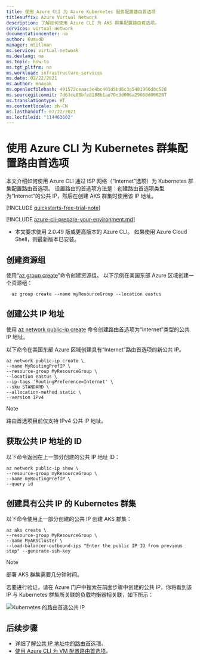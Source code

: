 ```yaml
---
title: 使用 Azure CLI 为 Azure Kubernetes 服务配置路由首选项
titlesuffix: Azure Virtual Network
description: 了解如何使用 Azure CLI 为 AKS 群集配置路由首选项。
services: virtual-network
documentationcenter: na
author: KumudD
manager: mtillman
ms.service: virtual-network
ms.devlang: na
ms.topic: how-to
ms.tgt_pltfrm: na
ms.workload: infrastructure-services
ms.date: 02/22/2021
ms.author: mnayak
ms.openlocfilehash: 491572ceaac3e4bc401d5bd6c3a5401966d0c528
ms.sourcegitcommit: 7d63ce88bfe8188b1ae70c3d006a29068d066287
ms.translationtype: HT
ms.contentlocale: zh-CN
ms.lasthandoff: 07/22/2021
ms.locfileid: "114463602"
---
```

# <a name="configure-routing-preference-for-a-kubernetes-cluster-using-azure-cli"></a>使用 Azure CLI 为 Kubernetes 群集配置路由首选项

本文介绍如何使用 Azure CLI 通过 ISP 网络（“Internet”选项）为 Kubernetes 群集配置路由首选项。 设置路由的首选项方法是：创建路由首选项类型为“Internet”的公共 IP，然后在创建 AKS 群集时使用该 IP 地址。

[!INCLUDE [quickstarts-free-trial-note](../../includes/quickstarts-free-trial-note.md)]

[!INCLUDE [azure-cli-prepare-your-environment.md](../../includes/azure-cli-prepare-your-environment.md)]

- 本文要求使用 2.0.49 版或更高版本的 Azure CLI。 如果使用 Azure Cloud Shell，则最新版本已安装。

## <a name="create-a-resource-group"></a>创建资源组
使用“[az group create](/cli/azure/group#az_group_create)”命令创建资源组。 以下示例在美国东部 Azure 区域创建一个资源组：

```azurecli
  az group create --name myResourceGroup --location eastus
```
## <a name="create-a-public-ip-address"></a>创建公共 IP 地址

使用 [az network public-ip create](/cli/azure/network/public-ip#az_network_public_ip_create) 命令创建路由首选项为“Internet”类型的公共 IP 地址。

以下命令在美国东部 Azure 区域创建具有“Internet”路由首选项的新公共 IP。

```azurecli
az network public-ip create \
--name MyRoutingPrefIP \
--resource-group MyResourceGroup \
--location eastus \
--ip-tags 'RoutingPreference=Internet' \
--sku STANDARD \
--allocation-method static \
--version IPv4
```
> [!NOTE]
>  路由首选项目前仅支持 IPv4 公共 IP 地址。

## <a name="get-the-id-of-public-ip-address"></a>获取公共 IP 地址的 ID

以下命令返回在上一部分创建的公共 IP 地址 ID：
```azurecli
az network public-ip show \
--resource-group myResourceGroup \
--name myRoutingPrefIP \
--query id
```
## <a name="create-kubernetes-cluster-with-the-public-ip"></a>创建具有公共 IP 的 Kubernetes 群集

以下命令使用上一部分创建的公共 IP 创建 AKS 群集：

```azurecli
az aks create \
--resource-group MyResourceGroup \
--name MyAKSCluster \
--load-balancer-outbound-ips "Enter the public IP ID from previous step" --generate-ssh-key
```

>[!NOTE]
>部署 AKS 群集需要几分钟时间。

若要进行验证，请在 Azure 门户中搜索在前面步骤中创建的公共 IP，你将看到该 IP 与 Kubernetes 群集所关联的负载均衡器相关联，如下所示：

 ![Kubernetes 的路由首选公共 IP](./media/routing-preference-azure-kubernetes-service-cli/routing-preference-azure-kubernetes-service.png)


## <a name="next-steps"></a>后续步骤

- 详细了解[公共 IP 地址中的路由首选项](routing-preference-overview.md)。 
- [使用 Azure CLI 为 VM 配置路由首选项](configure-routing-preference-virtual-machine-cli.md)。
